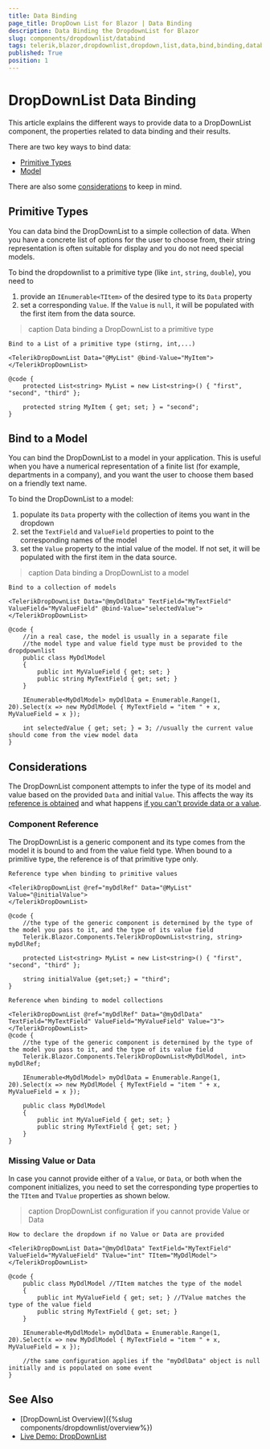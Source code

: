 ```yaml
---
title: Data Binding
page_title: DropDown List for Blazor | Data Binding
description: Data Binding the DropdownList for Blazor
slug: components/dropdownlist/databind
tags: telerik,blazor,dropdownlist,dropdown,list,data,bind,binding,databind
published: True
position: 1
---
```


# DropDownList Data Binding

This article explains the different ways to provide data to a DropDownList component, the properties related to data binding and their results.

There are two key ways to bind data:

* [Primitive Types](#primitive-types)
* [Model](#bind-to-a-model)

There are also some [considerations](#considerations) to keep in mind.

## Primitive Types

You can data bind the DropDownList to a simple collection of data. When you have a concrete list of options for the user to choose from, their string representation is often suitable for display and you do not need special models. 

To bind the dropdownlist to a primitive type (like `int`, `string`, `double`), you need to

1. provide an `IEnumerable<TItem>` of the desired type to its `Data` property
1. set a corresponding `Value`. If the `Value` is `null`, it will be populated with the first item from the data source.

>caption Data binding a DropDownList to a primitive type

````CSHTML
Bind to a List of a primitive type (stirng, int,...)

<TelerikDropDownList Data="@MyList" @bind-Value="MyItem">
</TelerikDropDownList>

@code {
	protected List<string> MyList = new List<string>() { "first", "second", "third" };

	protected string MyItem { get; set; } = "second";
}
````

## Bind to a Model

You can bind the DropDownList to a model in your application. This is useful when you have a numerical representation of a finite list (for example, departments in a company), and you want the user to choose them based on a friendly text name.

To bind the DropDownList to a model:

1. populate its `Data` property with the collection of items you want in the dropdown
1. set the `TextField` and `ValueField` properties to point to the corresponding names of the model
1. set the `Value` property to the intial value of the model. If not set, it will be populated with the first item in the data source.

>caption Data binding a DropDownList to a model

````CSHTML
Bind to a collection of models

<TelerikDropDownList Data="@myDdlData" TextField="MyTextField" ValueField="MyValueField" @bind-Value="selectedValue">
</TelerikDropDownList>

@code {
	//in a real case, the model is usually in a separate file
	//the model type and value field type must be provided to the dropdpownlist
	public class MyDdlModel
	{
		public int MyValueField { get; set; }
		public string MyTextField { get; set; }
	}

	IEnumerable<MyDdlModel> myDdlData = Enumerable.Range(1, 20).Select(x => new MyDdlModel { MyTextField = "item " + x, MyValueField = x });

	int selectedValue { get; set; } = 3; //usually the current value should come from the view model data
}
````

## Considerations

The DropDownList component attempts to infer the type of its model and value based on the provided `Data` and initial `Value`. This affects the way its [reference is obtained](#component-reference) and what happens [if you can't provide data or a value](#missing-value-or-data).

### Component Reference

The DropDownList is a generic component and its type comes from the model it is bound to and from the value field type. When bound to a primitive type, the reference is of that primitive type only.

````Primitive
Reference type when binding to primitive values

<TelerikDropDownList @ref="myDdlRef" Data="@MyList" Value="@initialValue">
</TelerikDropDownList>

@code {
    //the type of the generic component is determined by the type of the model you pass to it, and the type of its value field
    Telerik.Blazor.Components.TelerikDropDownList<string, string> myDdlRef;

	protected List<string> MyList = new List<string>() { "first", "second", "third" };

    string initialValue {get;set;} = "third";
}
````
````Model
Reference when binding to model collections

<TelerikDropDownList @ref="myDdlRef" Data="@myDdlData" TextField="MyTextField" ValueField="MyValueField" Value="3">
</TelerikDropDownList>
@code {
    //the type of the generic component is determined by the type of the model you pass to it, and the type of its value field
    Telerik.Blazor.Components.TelerikDropDownList<MyDdlModel, int> myDdlRef;

    IEnumerable<MyDdlModel> myDdlData = Enumerable.Range(1, 20).Select(x => new MyDdlModel { MyTextField = "item " + x, MyValueField = x });
    
    public class MyDdlModel
    {
        public int MyValueField { get; set; }
        public string MyTextField { get; set; }
    }
}
````

### Missing Value or Data

 In case you cannot provide either of a `Value`, or `Data`, or both when the component initializes, you need to set the corresponding type properties to the `TItem` and `TValue` properties as shown below.

>caption DropDownList configuration if you cannot provide Value or Data

````CSHTML
How to declare the dropdown if no Value or Data are provided

<TelerikDropDownList Data="@myDdlData" TextField="MyTextField" ValueField="MyValueField" TValue="int" TItem="MyDdlModel">
</TelerikDropDownList>

@code {
	public class MyDdlModel //TItem matches the type of the model
	{
		public int MyValueField { get; set; } //TValue matches the type of the value field
		public string MyTextField { get; set; }
	}

	IEnumerable<MyDdlModel> myDdlData = Enumerable.Range(1, 20).Select(x => new MyDdlModel { MyTextField = "item " + x, MyValueField = x });
	
	//the same configuration applies if the "myDdlData" object is null initially and is populated on some event
}
````


## See Also

  * [DropDownList Overview]({%slug components/dropdownlist/overview%})
  * [Live Demo: DropDownList](https://demos.telerik.com/blazor-ui/dropdownlist/index)
